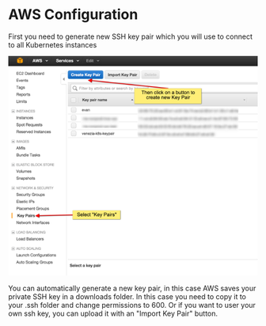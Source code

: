 # AWS Configuration

First you need to generate new SSH key pair which you will use to connect to all Kubernetes instances 

   ![GitHub Logo](/assets/1_1.png)
   
You can automatically generate a new key pair, in this case AWS saves your private SSH key in a downloads folder. In this case you need to copy it to your .ssh folder and change permissions to 600. 
Or if you want to user your own ssh key, you can upload it with an "Import Key Pair" button.

# 